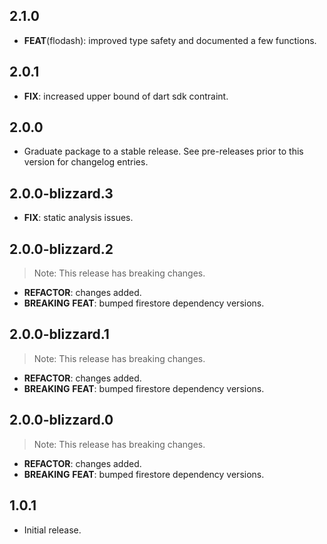## 2.1.0

 - **FEAT**(flodash): improved type safety and documented a few functions.

## 2.0.1

 - **FIX**: increased upper bound of dart sdk contraint.

## 2.0.0

 - Graduate package to a stable release. See pre-releases prior to this version for changelog entries.

## 2.0.0-blizzard.3

 - **FIX**: static analysis issues.

## 2.0.0-blizzard.2

> Note: This release has breaking changes.

 - **REFACTOR**: changes added.
 - **BREAKING** **FEAT**: bumped firestore dependency versions.

## 2.0.0-blizzard.1

> Note: This release has breaking changes.

 - **REFACTOR**: changes added.
 - **BREAKING** **FEAT**: bumped firestore dependency versions.

## 2.0.0-blizzard.0

> Note: This release has breaking changes.

 - **REFACTOR**: changes added.
 - **BREAKING** **FEAT**: bumped firestore dependency versions.

## 1.0.1

* Initial release.

